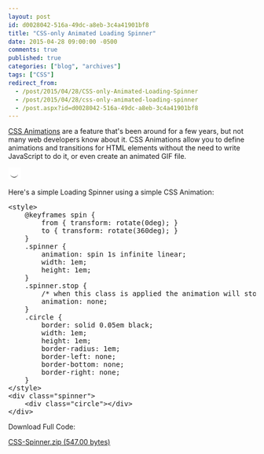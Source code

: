 ```yaml
---
layout: post
id: d0028042-516a-49dc-a8eb-3c4a41901bf8
title: "CSS-only Animated Loading Spinner"
date: 2015-04-28 09:00:00 -0500
comments: true
published: true
categories: ["blog", "archives"]
tags: ["CSS"]
redirect_from: 
  - /post/2015/04/28/CSS-only-Animated-Loading-Spinner
  - /post/2015/04/28/css-only-animated-loading-spinner
  - /post.aspx?id=d0028042-516a-49dc-a8eb-3c4a41901bf8
---
```

<!-- more -->
<p><a href="http://www.w3schools.com/css/css3_animations.asp" target="_blank">CSS Animations</a> are a feature that's been around for a few years, but not many web developers know about it. CSS Animations allow you to define animations and transitions for HTML elements without the need to write JavaScript to do it, or even create an animated GIF file.</p>
<p><img src="/images/posts/2015/04/CSS-Spinner.gif" alt="" /></p>
<p>Here's a simple Loading Spinner using a simple CSS Animation:</p>
<pre class="brush: c-sharp; first-line: 1; tab-size: 4; toolbar: false; ">&lt;style&gt;
    @keyframes spin {
        from { transform: rotate(0deg); }
        to { transform: rotate(360deg); }
    }
    .spinner {
        animation: spin 1s infinite linear;
        width: 1em;
        height: 1em;
    }
    .spinner.stop {
        /* when this class is applied the animation will stop */
        animation: none;
    }
    .circle {
        border: solid 0.05em black;
        width: 1em;
        height: 1em;
        border-radius: 1em;
        border-left: none;
        border-bottom: none;
        border-right: none;
    }
&lt;/style&gt;
&lt;div class="spinner"&gt;
    &lt;div class="circle"&gt;&lt;/div&gt;
&lt;/div&gt;</pre>
<p>Download Full Code:</p>
<p><a href="/FILES/2015/04/CSS-Spinner.zip.axdx">CSS-Spinner.zip (547.00 bytes)</a></p>
